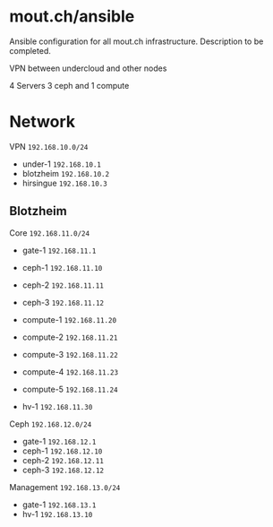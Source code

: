 # mout.ch/ansible

Ansible configuration for all mout.ch infrastructure. Description to be completed.

VPN between undercloud and other nodes

4 Servers
3 ceph and 1 compute

# Network

VPN `192.168.10.0/24`
- under-1 `192.168.10.1`
- blotzheim `192.168.10.2`
- hirsingue `192.168.10.3`

## Blotzheim

Core `192.168.11.0/24`
- gate-1 `192.168.11.1`
- ceph-1 `192.168.11.10`
- ceph-2 `192.168.11.11`
- ceph-3 `192.168.11.12`


- compute-1 `192.168.11.20`
- compute-2 `192.168.11.21`
- compute-3 `192.168.11.22`
- compute-4 `192.168.11.23`
- compute-5 `192.168.11.24`


- hv-1 `192.168.11.30`

Ceph `192.168.12.0/24`
- gate-1 `192.168.12.1`
- ceph-1 `192.168.12.10`
- ceph-2 `192.168.12.11`
- ceph-3 `192.168.12.12`

Management `192.168.13.0/24`
- gate-1 `192.168.13.1`
- hv-1 `192.168.13.10`
